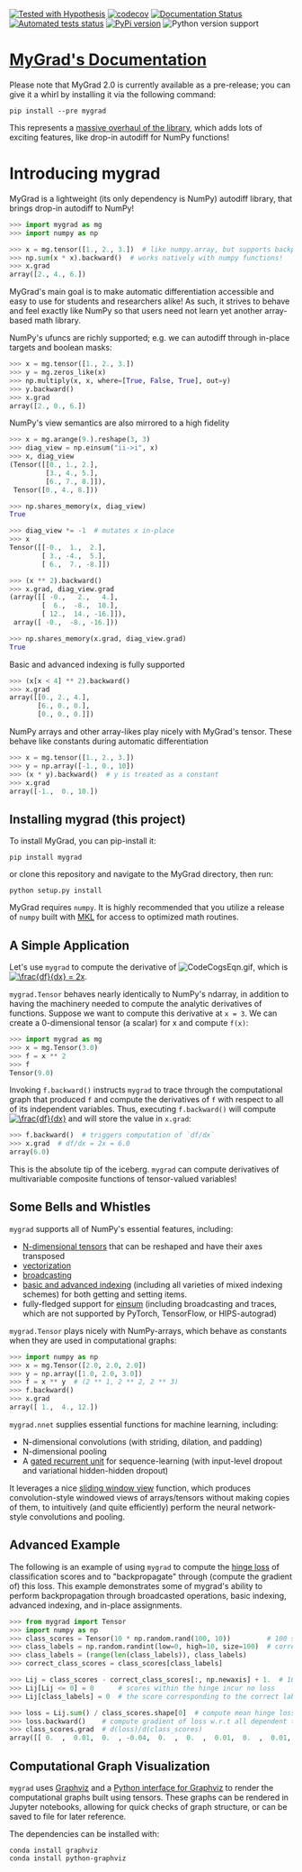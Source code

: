 [![Tested with Hypothesis](https://img.shields.io/badge/hypothesis-tested-brightgreen.svg)](https://hypothesis.readthedocs.io/)
[![codecov](https://codecov.io/gh/rsokl/MyGrad/branch/master/graph/badge.svg)](https://codecov.io/gh/rsokl/MyGrad)
[![Documentation Status](https://readthedocs.org/projects/mygrad/badge/?version=latest)](https://mygrad.readthedocs.io/en/latest/?badge=latest)
[![Automated tests status](https://github.com/rsokl/MyGrad/workflows/Tests/badge.svg)](https://github.com/rsokl/MyGrad/actions?query=workflow%3ATests+branch%3Amaster)
[![PyPi version](https://img.shields.io/pypi/v/mygrad.svg)](https://pypi.python.org/pypi/mygrad)
![Python version support](https://img.shields.io/badge/python-3.7%20&#8208;%203.9-blue.svg)

# [MyGrad's Documentation](https://mygrad.readthedocs.io/en/latest/)

Please note that MyGrad 2.0 is currently available as a pre-release;
you can give it a whirl by installing it via the following command:

```shell script
pip install --pre mygrad
```

This represents a [massive overhaul of the library](https://mygrad.readthedocs.io/en/latest/changes.html), which adds lots of exciting features, like drop-in autodiff for
NumPy functions!

# Introducing mygrad
MyGrad is a lightweight (its only dependency is NumPy) autodiff library, that brings drop-in autodiff to NumPy!

```python
>>> import mygrad as mg
>>> import numpy as np

>>> x = mg.tensor([1., 2., 3.])  # like numpy.array, but supports backprop!
>>> np.sum(x * x).backward()  # works natively with numpy functions!
>>> x.grad
array([2., 4., 6.])
```

MyGrad's main goal is to make automatic differentiation accessible and easy to use for students and researchers alike!
As such, it strives to behave and feel exactly like NumPy so that users need not learn yet another array-based math library.  

NumPy's ufuncs are richly supported; e.g. we can autodiff through in-place targets and boolean masks:  

```python
>>> x = mg.tensor([1., 2., 3.])
>>> y = mg.zeros_like(x)
>>> np.multiply(x, x, where=[True, False, True], out=y)
>>> y.backward()
>>> x.grad
array([2., 0., 6.])
```

NumPy's view semantics are also mirrored to a high fidelity

```python
>>> x = mg.arange(9.).reshape(3, 3)
>>> diag_view = np.einsum("ii->i", x)
>>> x, diag_view
(Tensor([[0., 1., 2.],
         [3., 4., 5.],
         [6., 7., 8.]]),
 Tensor([0., 4., 8.]))

>>> np.shares_memory(x, diag_view)
True

>>> diag_view *= -1  # mutates x in-place
>>> x
Tensor([[-0.,  1.,  2.],
        [ 3., -4.,  5.],
        [ 6.,  7., -8.]])

>>> (x ** 2).backward()
>>> x.grad, diag_view.grad
(array([[ -0.,   2.,   4.],
        [  6.,  -8.,  10.],
        [ 12.,  14., -16.]]),
 array([ -0.,  -8., -16.]))

>>> np.shares_memory(x.grad, diag_view.grad)
True
```

Basic and advanced indexing is fully supported

```python
>>> (x[x < 4] ** 2).backward()
>>> x.grad
array([[0., 2., 4.],
       [6., 0., 0.],
       [0., 0., 0.]])
```

NumPy arrays and other array-likes play nicely with MyGrad's tensor. These behave like constants
during automatic differentiation

```python
>>> x = mg.tensor([1., 2., 3.])
>>> y = np.array([-1., 0., 10])
>>> (x * y).backward()  # y is treated as a constant
>>> x.grad
array([-1.,  0., 10.])
```

## Installing mygrad (this project)
To install MyGrad, you can pip-install it:

```shell
pip install mygrad
```

or clone this repository and navigate to the MyGrad directory, then run: 
```shell
python setup.py install
```

MyGrad requires `numpy`. It is highly recommended that you utilize a release of `numpy` built with [MKL](https://en.wikipedia.org/wiki/Math_Kernel_Library)
 for access to optimized math routines.

## A Simple Application
Let's use `mygrad` to compute the derivative of
![CodeCogsEqn.gif](https://user-images.githubusercontent.com/29104956/39901776-9e5ed362-5498-11e8-9890-e84aa2b6dae1.gif),
which is <a href="https://www.codecogs.com/eqnedit.php?latex=df/dx&space;=&space;2x" target="_blank"><img
src="https://latex.codecogs.com/gif.latex?df/dx&space;=&space;2x" title="\frac{df}{dx} = 2x"
/></a>.

`mygrad.Tensor` behaves nearly identically to NumPy's ndarray, in addition to having the machinery needed to
compute the analytic derivatives of functions. Suppose we want to compute this derivative at `x = 3`. We can create a
0-dimensional tensor (a scalar) for x and compute `f(x)`:

```python
>>> import mygrad as mg
>>> x = mg.Tensor(3.0)
>>> f = x ** 2
>>> f
Tensor(9.0)
```

Invoking `f.backward()` instructs `mygrad` to trace through the computational graph that produced `f` and compute the
derivatives of `f` with respect to all of its independent variables. Thus, executing `f.backward()` will compute <a
href="https://www.codecogs.com/eqnedit.php?latex=df/dx&" target="_blank"><img
src="https://latex.codecogs.com/gif.latex?df/dx&" title="\frac{df}{dx}" /></a> and will store the value in
`x.grad`:

```python
>>> f.backward()  # triggers computation of `df/dx`
>>> x.grad  # df/dx = 2x = 6.0
array(6.0)
```

This is the absolute tip of the iceberg. `mygrad` can compute derivatives of multivariable composite
functions of tensor-valued variables!

## Some Bells and Whistles
`mygrad` supports all of NumPy's essential features, including:
 - [N-dimensional tensors](http://www.pythonlikeyoumeanit.com/Module3_IntroducingNumpy/IntroducingTheNDarray.html) that can be reshaped and have their axes transposed
 - [vectorization](http://www.pythonlikeyoumeanit.com/Module3_IntroducingNumpy/VectorizedOperations.html)
 - [broadcasting](http://www.pythonlikeyoumeanit.com/Module3_IntroducingNumpy/Broadcasting.html)
 - [basic and advanced indexing](http://www.pythonlikeyoumeanit.com/Module3_IntroducingNumpy/BasicIndexing.html) (including all varieties of mixed indexing schemes) for both getting and setting items.
 - fully-fledged support for [einsum](https://rockt.github.io/2018/04/30/einsum) (including broadcasting and traces,
   which are not supported by PyTorch, TensorFlow, or HIPS-autograd)

 `mygrad.Tensor` plays nicely with NumPy-arrays, which behave as constants when they are used in computational graphs:

```python
>>> import numpy as np
>>> x = mg.Tensor([2.0, 2.0, 2.0])
>>> y = np.array([1.0, 2.0, 3.0])
>>> f = x ** y  # (2 ** 1, 2 ** 2, 2 ** 3)
>>> f.backward()
>>> x.grad
array([ 1.,  4., 12.])
```

`mygrad.nnet` supplies essential functions for machine learning, including:
- N-dimensional convolutions (with striding, dilation, and padding)
- N-dimensional pooling
- A [gated recurrent unit](https://en.wikipedia.org/wiki/Gated_recurrent_unit) for sequence-learning (with input-level
  dropout and variational hidden-hidden dropout)

It leverages a nice [sliding window
view](https://github.com/rsokl/MyGrad/blob/a72ebc26acf5c254f59a562c8045698387763a41/mygrad/nnet/layers/utils.py#L6)
function, which produces convolution-style windowed views of arrays/tensors without making copies of them, to
intuitively (and quite efficiently) perform the neural network-style convolutions and pooling.

## Advanced Example
The following is an example of using `mygrad` to compute the [hinge loss](https://en.wikipedia.org/wiki/Hinge_loss) of classification scores and to "backpropagate" through (compute the gradient of) this loss. This example demonstrates some of mygrad's ability to perform backpropagation through broadcasted operations, basic indexing, advanced indexing, and in-place assignments.

```python
>>> from mygrad import Tensor
>>> import numpy as np
>>> class_scores = Tensor(10 * np.random.rand(100, 10))         # 100 samples, 10 possible classes for each
>>> class_labels = np.random.randint(low=0, high=10, size=100)  # correct label for each datum
>>> class_labels = (range(len(class_labels)), class_labels)
>>> correct_class_scores = class_scores[class_labels]

>>> Lij = class_scores - correct_class_scores[:, np.newaxis] + 1.  # 100x10 margins
>>> Lij[Lij <= 0] = 0      # scores within the hinge incur no loss
>>> Lij[class_labels] = 0  # the score corresponding to the correct label incurs no loss

>>> loss = Lij.sum() / class_scores.shape[0]  # compute mean hinge loss
>>> loss.backward()    # compute gradient of loss w.r.t all dependent tensors
>>> class_scores.grad  # d(loss)/d(class_scores)
array([[ 0.  ,  0.01,  0.  , -0.04,  0.  ,  0.  ,  0.01,  0.  ,  0.01, 0.01], ...])
```

## Computational Graph Visualization
`mygrad` uses [Graphviz](http://www.graphviz.org) and a [Python interface for Graphviz](https://graphviz.readthedocs.io/en/stable/) to render the computational graphs built using tensors. These graphs can be rendered in Jupyter notebooks, allowing for quick checks of graph structure, or can be saved to file for later reference.

The dependencies can be installed with:

```shell
conda install graphviz
conda install python-graphviz
```
